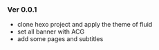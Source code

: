 ### Ver 0.0.1
- clone hexo project and apply the theme of fluid 
- set all banner with ACG
- add some pages and subtitles

